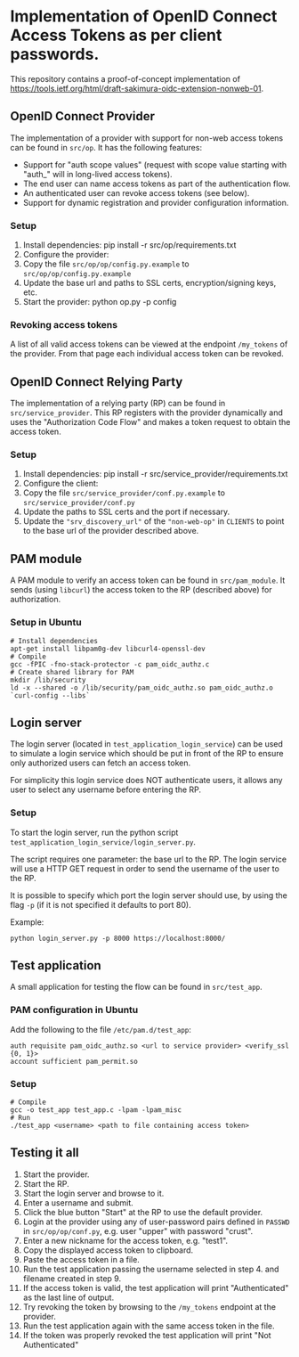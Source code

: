 # Implementation of OpenID Connect Access Tokens as per client passwords.

This repository contains a proof-of-concept implementation of
https://tools.ietf.org/html/draft-sakimura-oidc-extension-nonweb-01.


## OpenID Connect Provider
The implementation of a provider with support for non-web access tokens can
be found in `src/op`. It has the following features:

* Support for "auth scope values" (request with scope value starting with
  "auth_" will in long-lived access tokens).
* The end user can name access tokens as part of the authentication flow.
* An authenticated user can revoke access tokens (see below).
* Support for dynamic registration and provider configuration information.

### Setup
1. Install dependencies:
    pip install -r src/op/requirements.txt
1. Configure the provider:
  1. Copy the file `src/op/op/config.py.example` to
`src/op/op/config.py.example`
  1. Update the base url and paths to SSL certs, encryption/signing keys, etc.
1. Start the provider:
    python op.py -p <port> config

### Revoking access tokens
A list of all valid access tokens can be viewed at the endpoint `/my_tokens`
of the provider. From that page each individual access token can be revoked.


## OpenID Connect Relying Party
The implementation of a relying party (RP) can be found in
`src/service_provider`. This RP registers with the provider dynamically and uses
the "Authorization Code Flow" and makes a token request to obtain the access
token.

### Setup
1. Install dependencies:
        pip install -r src/service_provider/requirements.txt
1. Configure the client:
  1. Copy the file `src/service_provider/conf.py.example` to
     `src/service_provider/conf.py`
  1. Update the paths to SSL certs and the port if necessary.
  1. Update the `"srv_discovery_url"` of the `"non-web-op"` in `CLIENTS` to
     point to the base url of the provider described above.


## PAM module

A PAM module to verify an access token can be found in `src/pam_module`.
It sends (using `libcurl`) the access token to the RP
(described above) for authorization.

### Setup in Ubuntu
    # Install dependencies
    apt-get install libpam0g-dev libcurl4-openssl-dev
    # Compile
    gcc -fPIC -fno-stack-protector -c pam_oidc_authz.c
    # Create shared library for PAM
    mkdir /lib/security
    ld -x --shared -o /lib/security/pam_oidc_authz.so pam_oidc_authz.o `curl-config --libs`


## Login server
The login server (located in `test_application_login_service`) can be used to
simulate a login service which should be put in front of the RP to ensure only
authorized users can fetch an access token.

For simplicity this login service does NOT authenticate users, it allows any
user to select any username before entering the RP.

### Setup
To start the login server, run the python script
`test_application_login_service/login_server.py`.

The script requires one parameter: the base url to the RP.
The login service will use a HTTP GET request in order to send the username of
the user to the RP.

It is possible to specify which port the login server should use, by using the
flag `-p` (if it is not specified it defaults to port 80).

Example:

    python login_server.py -p 8000 https://localhost:8000/


## Test application
A small application for testing the flow can be found in `src/test_app`.

### PAM configuration in Ubuntu
Add the following to the file `/etc/pam.d/test_app`:

    auth requisite pam_oidc_authz.so <url to service provider> <verify_ssl {0, 1}>
    account sufficient pam_permit.so

### Setup

    # Compile
    gcc -o test_app test_app.c -lpam -lpam_misc
    # Run
    ./test_app <username> <path to file containing access token>


## Testing it all
1. Start the provider.
2. Start the RP.
3. Start the login server and browse to it.
4. Enter a username and submit.
5. Click the blue button "Start" at the RP to use the default provider.
6. Login at the provider using any of user-password pairs defined in `PASSWD`
  in `src/op/op/conf.py`, e.g. user "upper" with password "crust".
7. Enter a new nickname for the access token, e.g. "test1".
8. Copy the displayed access token to clipboard.
9. Paste the access token in a file.
10. Run the test application passing the username selected in step 4. and
  filename created in step 9.
11. If the access token is valid, the test application will print
  "Authenticated" as the last line of output.
12. Try revoking the token by browsing to the `/my_tokens` endpoint at the
  provider.
13. Run the test application again with the same access token in the file.
14. If the token was properly revoked the test application will print
  "Not Authenticated"